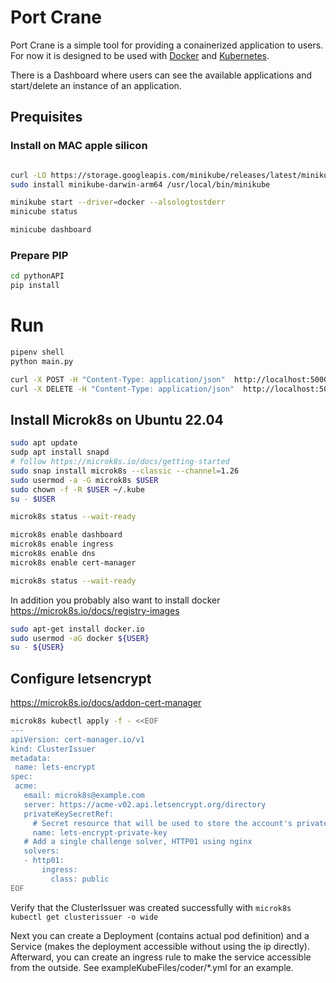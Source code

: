 # Port Crane

Port Crane is a simple tool for providing a conainerized application to users. For now it is designed to be used with [Docker](https://www.docker.com/) and [Kubernetes](https://kubernetes.io/).

There is a Dashboard where users can see the available applications and start/delete an instance of an application. 

## Prequisites


### **Install on MAC apple silicon**

``` bash

curl -LO https://storage.googleapis.com/minikube/releases/latest/minikube-darwin-arm64
sudo install minikube-darwin-arm64 /usr/local/bin/minikube

minikube start --driver=docker --alsologtostderr
minicube status

minicube dashboard

```

### **Prepare PIP**

``` bash
cd pythonAPI
pip install 
```

# Run 

```bash
pipenv shell
python main.py
```


```bash
curl -X POST -H "Content-Type: application/json"  http://localhost:5000/instances
curl -X DELETE -H "Content-Type: application/json"  http://localhost:5000/instances/instance-1
```


## Install Microk8s on Ubuntu 22.04

```bash
sudo apt update
sudp apt install snapd
# follow https://microk8s.io/docs/getting-started
sudo snap install microk8s --classic --channel=1.26
sudo usermod -a -G microk8s $USER
sudo chown -f -R $USER ~/.kube
su - $USER

microk8s status --wait-ready

microk8s enable dashboard
microk8s enable ingress
microk8s enable dns
microk8s enable cert-manager

microk8s status --wait-ready
```

In addition you probably also want to install docker
https://microk8s.io/docs/registry-images

```bash
sudo apt-get install docker.io
sudo usermod -aG docker ${USER}
su - ${USER}
```


## Configure letsencrypt
https://microk8s.io/docs/addon-cert-manager

```bash
microk8s kubectl apply -f - <<EOF
---
apiVersion: cert-manager.io/v1
kind: ClusterIssuer
metadata:
 name: lets-encrypt
spec:
 acme:
   email: microk8s@example.com
   server: https://acme-v02.api.letsencrypt.org/directory
   privateKeySecretRef:
     # Secret resource that will be used to store the account's private key.
     name: lets-encrypt-private-key
   # Add a single challenge solver, HTTP01 using nginx
   solvers:
   - http01:
       ingress:
         class: public
EOF
```

Verify that the ClusterIssuer was created successfully with `microk8s kubectl get clusterissuer -o wide`

Next you can create a Deployment (contains actual pod definition) and a Service (makes the deployment accessible without using the ip directly).
Afterward, you can create an ingress rule to make the service accessible from the outside. See exampleKubeFiles/coder/*.yml for an example.

